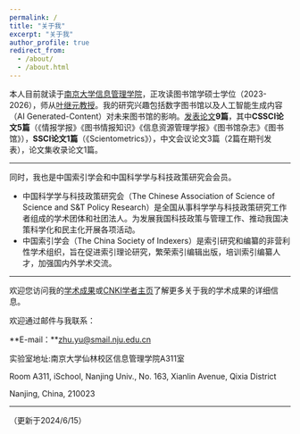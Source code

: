 ```yaml
---
permalink: /
title: "关于我"
excerpt: "关于我"
author_profile: true
redirect_from: 
  - /about/
  - /about.html
---
```


本人目前就读于[南京大学信息管理学院](https://im.nju.edu.cn)，正攻读图书馆学硕士学位（2023-2026），师从[叶继元教授](https://im.nju.edu.cn/yjy/list.htm)。我的研究兴趣包括数字图书馆以及人工智能生成内容（AI Generated-Content）对未来图书馆的影响。[发表论文](/publications/)**9篇**，其中**CSSCI论文5篇**（《情报学报》《图书情报知识》《信息资源管理学报》《图书馆杂志》《图书馆》），**SSCI论文1篇**（《Scientometrics》），中文会议论文3篇（2篇在期刊发表），论文集收录论文1篇。

---
同时，我也是中国索引学会和中国科学学与科技政策研究会会员。

- 中国科学学与科技政策研究会（The Chinese Association of Science of Science and S&T Policy Research）是全国从事科学学与科技政策研究工作者组成的学术团体和社团法人。为发展我国科技政策与管理工作、推动我国决策科学化和民主化开展各项活动。
- 中国索引学会（The China Society of Indexers）是索引研究和编纂的非营利性学术组织，旨在促进索引理论研究，繁荣索引编辑出版，培训索引编纂人才，加强国内外学术交流。

---

欢迎您访问我的[学术成果](/publications/)或[CNKI学者主页](https://au.cnki.net/author/personalInfo/000056113681)了解更多关于我的学术成果的详细信息。

欢迎通过邮件与我联系：

**E-mail：**zhu.yu@smail.nju.edu.cn

实验室地址:南京大学仙林校区信息管理学院A311室

Room A311, iSchool, Nanjing Univ., No. 163, Xianlin Avenue, Qixia District 

Nanjing, China, 210023

---

（更新于2024/6/15）